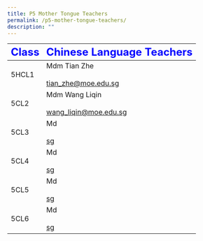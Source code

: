 ```yaml
---
title: P5 Mother Tongue Teachers
permalink: /p5-mother-tongue-teachers/
description: ""
---
```

|     <strong style="color: blue; font-size: 24px;">Class</strong>|<strong style="color: blue; font-size: 24px;">Chinese Language Teachers</strong>|
| -------------------------------- | ---------------------------------------------------- |
| 5HCL1 | Mdm Tian Zhe  <br><br><a href="mailto:tian_zhe@moe.edu.sg">tian_zhe@moe.edu.sg </a>|
| 5CL2 | Mdm Wang Liqin  <br><br><a href="mailto:wang_liqin@moe.edu.sg">wang_liqin@moe.edu.sg </a>|
| 5CL3| Md <br><br><a href="mailto:sg">sg </a>|
|5CL4 | Md <br><br><a href="mailto:sg">sg </a>|
| 5CL5| Md <br><br><a href="mailto:sg">sg </a>|
| 5CL6| Md <br><br><a href="mailto:sg">sg </a>|

